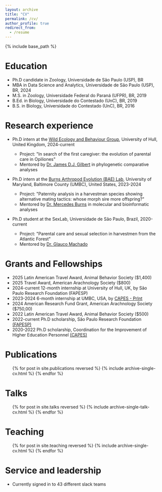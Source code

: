 ```yaml
---
layout: archive
title: "CV"
permalink: /cv/
author_profile: true
redirect_from:
  - /resume
---
```


{% include base_path %}

Education
======
* Ph.D candidate in Zoology, Universidade de São Paulo (USP), BR
* MBA in Data Science and Analytics, Universidade de São Paulo (USP), BR, 2024
* M.S. in Zoology, Universidade Federal do Paraná (UFPR), BR, 2019
* B.Ed. in Biology, Universidade do Contestado (UnC), BR, 2019
* B.S. in Biology, Universidade do Contestado (UnC), BR, 2016

Research experience
======
* Ph.D intern at the [Wild Ecology and Behaviour Group](https://wildecolhull.netlify.app/), University of Hull, United Kingdom, 2024-current
  * Project: "In search of the first caregiver: the evolution of parental care in Opiliones"
  * Mentored by [Dr. James D.J. Gilbert](https://scholar.google.com/citations?hl=en&user=FfSty4EAAAAJ) in phylogenetic comparative analyses

* Ph.D intern at the [Burns Arthropod Evolution (BAE) Lab](https://burnslab.umbc.edu/), University of Maryland, Baltimore County (UMBC), United States, 2023-2024
  * Project: "Paternity analysis in a harvestman species showing alternative mating tactics: whose morph sire more offspring?"
  * Mentored by [Dr. Mercedes Burns](https://scholar.google.com/citations?user=cTGdXOwAAAAJ&hl=en) in molecular and bioinformatic analyses

* Ph.D student at the SexLab, Universidade de São Paulo, Brazil, 2020-current
  * Project: "Parental care and sexual selection in harvestmen from the Atlantic Forest"
  * Mentored by [Dr. Glauco Machado](https://scholar.google.com/citations?hl=en&user=FMfUMyMAAAAJ&view_op=list_works&sortby=pubdate)
  
Grants and Fellowships
======
* 2025            Latin American Travel Award, Animal Behavior Society ($1,400)
* 2025            Travel Award, American Arachnology Society ($800)
* 2024-current    12-month internship at University of Hull, UK, by São Paulo Research Foundation (FAPESP)
* 2023-2024       6-month internship at UMBC, USA, by [CAPES - PrInt](https://sites.usp.br/print/)
* 2024            American Research Fund Grant, American Arachnology Society ($750,00)
* 2022            Latin American Travel Award, Animal Behavior Society ($500)
* 2022-current    Ph.D scholarship, São Paulo Research Foundation [(FAPESP)](https://bv.fapesp.br/pt/pesquisador/721096/lais-aline-grossel/)
* 2020-2022       Ph.D scholarship, Coordination for the Improvement of Higher Education Personnel [(CAPES)](https://www.gov.br/capes/pt-br)

Publications
======
  <ul>{% for post in site.publications reversed %}
    {% include archive-single-cv.html %}
  {% endfor %}</ul>
  
Talks
======
  <ul>{% for post in site.talks reversed %}
    {% include archive-single-talk-cv.html  %}
  {% endfor %}</ul>
  
Teaching
======
  <ul>{% for post in site.teaching reversed %}
    {% include archive-single-cv.html %}
  {% endfor %}</ul>
  
Service and leadership
======
* Currently signed in to 43 different slack teams
